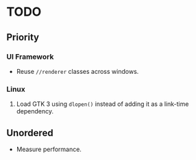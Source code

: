 # TODO

## Priority

### UI Framework

- Reuse `//renderer` classes across windows.

### Linux

1. Load GTK 3 using `dlopen()` instead of adding it as a link-time dependency.

## Unordered

- Measure performance.
